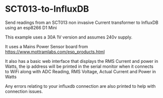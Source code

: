 # SCT013-to-InfluxDB
Send readings from an SCT013 non invasive Current transformer to InfluxDB using an esp8266 D1 Mini

This example uses a 30A 1V version and assumes 240v supply.

It uses a Mains Power Sensor board from https://www.mottramlabs.com/esp_products.html

It also has a basic web interface that displays the RMS Current and power in Watts, the ip address will be printed in the serial monitor when it connects to WiFi along with ADC Reading, RMS Voltage, Actual Current and Power in Watts


Any errors relating to your influxdb connection are also printed to help with connection issues.
